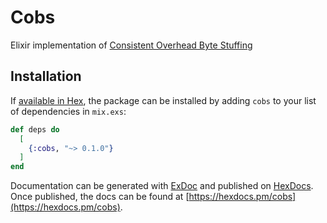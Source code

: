# Cobs

Elixir implementation of [Consistent Overhead Byte Stuffing](https://en.wikipedia.org/wiki/Consistent_Overhead_Byte_Stuffing)

## Installation

If [available in Hex](https://hex.pm/docs/publish), the package can be installed
by adding `cobs` to your list of dependencies in `mix.exs`:

```elixir
def deps do
  [
    {:cobs, "~> 0.1.0"}
  ]
end
```

Documentation can be generated with [ExDoc](https://github.com/elixir-lang/ex_doc)
and published on [HexDocs](https://hexdocs.pm). Once published, the docs can
be found at [https://hexdocs.pm/cobs](https://hexdocs.pm/cobs).

